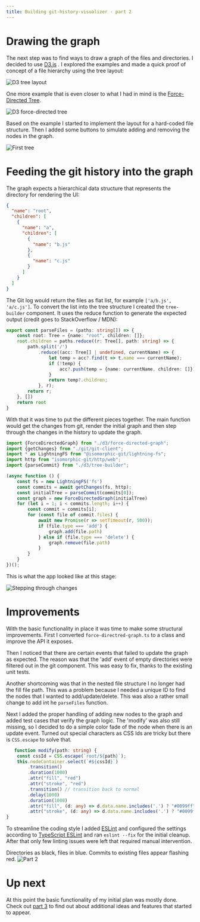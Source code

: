 ```yaml
---
title: Building git-history-visualizer - part 2
---
```


# Drawing the graph

The next step was to find ways to draw a graph of the files and directories. I decided to use [D3.js](https://d3js.org/)
. I explored the examples and made a quick proof of concept of a file hierarchy using the tree layout:

![D3 tree layout](/assets/git_history_visualizer/tree.png)

One more example that is even closer to what I had in mind is
the [Force-Directed Tree](https://observablehq.com/@d3/force-directed-tree).

![D3 force-directed tree](/assets/git_history_visualizer/force_directed_tree.png)

Based on the example I started to implement the layout for a hard-coded file structure. Then I added some buttons to
simulate adding and removing the nodes in the graph.

![First tree](/assets/git_history_visualizer/d3_early.gif)

# Feeding the git history into the graph

The graph expects a hierarchical data structure that represents the directory for rendering the UI:

```json
{
  "name": "root",
  "children": [
    {
      "name": "a",
      "children": [
        {
          "name": "b.js"
        },
        {
          "name": "c.js"
        }
      ]
    }
  ]
}
```

The Git log would return the files as flat list, for example `['a/b.js', 'a/c.js']`. To convert the list into the tree
structure I created the `tree-builder` component. It uses the reduce function to generate the expected output (credit
goes to StackOverflow / MDN):

```typescript
export const parseFiles = (paths: string[]) => {
    const root: Tree = {name: "root", children: []};
    root.children = paths.reduce((r: Tree[], path: string) => {
        path.split('/')
            .reduce((acc: Tree[] | undefined, currentName) => {
                let temp = acc?.find(t => t.name === currentName);
                if (!temp) {
                    acc?.push(temp = {name: currentName, children: []});
                }
                return temp?.children;
            }, r);
        return r;
    }, [])
    return root
}
```

With that it was time to put the different pieces together. The main function would get the changes from git, render the
initial graph and then step through the changes in the history to update the graph.

```javascript
import {ForceDirectedGraph} from "./d3/force-directed-graph";
import {getChanges} from "./git/git-client";
import * as LightningFS from "@isomorphic-git/lightning-fs";
import http from "isomorphic-git/http/web";
import {parseCommit} from "./d3/tree-builder";

(async function () {
    const fs = new LightningFS('fs')
    const commits = await getChanges(fs, http);
    const initialTree = parseCommit(commits[0]);
    const graph = new ForceDirectedGraph(initialTree)
    for (let i = 1; i < commits.length; i++) {
        const commit = commits[i];
        for (const file of commit.files) {
            await new Promise(r => setTimeout(r, 500));
            if (file.type === 'add') {
                graph.add(file.path)
            } else if (file.type === 'delete') {
                graph.remove(file.path)
            }
        }
    }
})();
```

This is what the app looked like at this stage:

![Stepping through changes](/assets/git_history_visualizer/d3_main.gif)

# Improvements

With the basic functionality in place it was time to make some structural improvements. First I
converted `force-directred-graph.ts` to a class and improve the API it exposes.

Then I noticed that there are certain events that failed to update the graph as expected. The reason was that the 'add'
event of empty directories were filtered out in the git component. This was easy to fix, thanks to the existing unit
tests.

Another shortcoming was that in the nested file structure I no longer had the fill file path. This was a problem because
I needed a unique ID to find the nodes that I wanted to add/update/delete. This was also a rather small change to add
int he `parseFiles` function.

Next I added the proper handling of adding new nodes to the graph and added test cases that verify the graph logic.
The 'modify' was also still missing, so I decided to do a simple color fade of the node when there is an update event.
Turned out special characters as CSS Ids are tricky but there is `CSS.escape` to solve that.

```typescript
   function modify(path: string) {
    const cssId = CSS.escape(`root/${path}`);
    this.nodeContainer.select(`#${cssId}`)
        .transition()
        .duration(1000)
        .attr("fill", "red")
        .attr("stroke", "red")
        .transition() // transition back to normal
        .delay(1000)
        .duration(1000)
        .attr("fill", (d: any) => d.data.name.includes('.') ? "#0099ff" : "#000")
        .attr("stroke", (d: any) => d.data.name.includes('.') ? "#0099ff" : "#000");
}

```

To streamline the coding style I added [ESLint](https://eslint.org/) and configured the settings according
to [TypeScript ESLint](https://typescript-eslint.io/) and ran `eslint --fix` for the initial cleanup. After that only
few linting issues were left that required manual intervention.

Directories as black, files in blue. Commits to existing files appear flashing red.
![Part 2](/assets/git_history_visualizer/d3_steps.gif)

# Up next

At this point the basic functionality of my initial plan was mostly done. Check
out [part 3](2021-12-29-git-history-visualizer-part3.md) to find out about additional ideas and features that started to
appear.
